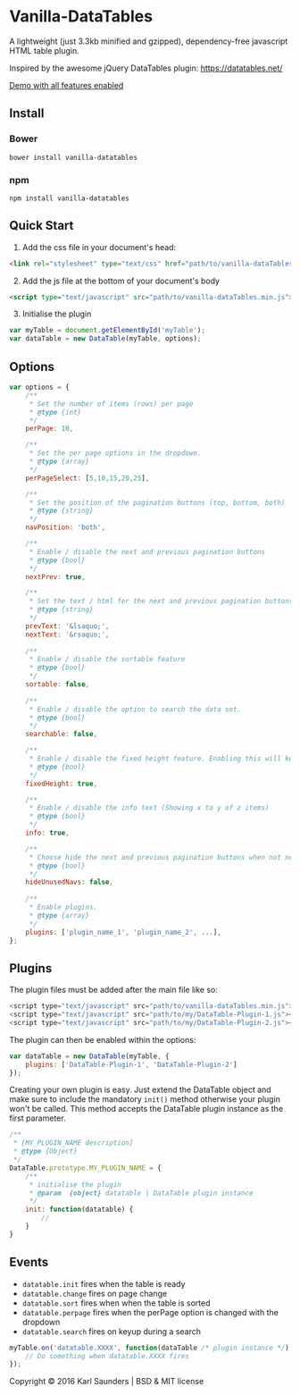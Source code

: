 # Vanilla-DataTables
A lightweight (just 3.3kb minified and gzipped), dependency-free javascript HTML table plugin.

Inspired by the awesome jQuery DataTables plugin: https://datatables.net/

[Demo with all features enabled](http://codepen.io/Mobius1/full/VadmKb/)

## Install

### Bower
```
bower install vanilla-datatables
```

### npm
```
npm install vanilla-datatables
```

## Quick Start

1. Add the css file in your document's head:

```html
<link rel="stylesheet" type="text/css" href="path/to/vanilla-dataTables.min.css">
```

2. Add the js file at the bottom of your document's body

```html
<script type="text/javascript" src="path/to/vanilla-dataTables.min.js"></script>
```

3. Initialise the plugin

```javascript
var myTable = document.getElementById('myTable');
var dataTable = new DataTable(myTable, options);
```

## Options

```javascript
var options = {
	/**
	 * Set the number of items (rows) per page
	 * @type {int}
	 */
	perPage: 10,

	/**
	 * Set the per page options in the dropdown.
	 * @type {array}
	 */
	perPageSelect: [5,10,15,20,25],

	/**
	 * Set the position of the pagination buttons (top, bottom, both)
	 * @type {string}
	 */
	navPosition: 'both',

	/**
	 * Enable / disable the next and previous pagination buttons
	 * @type {bool}
	 */
	nextPrev: true,

	/**
	 * Set the text / html for the next and previous pagination buttons
	 * @type {string}
	 */
	prevText: '&lsaquo;',
	nextText: '&rsaquo;',
	
	/**
	 * Enable / disable the sortable feature
	 * @type {bool}
	 */
	sortable: false,
	
	/**
	 * Enable / disable the option to search the data set.
	 * @type {bool}
	 */
	searchable: false,

	/**
	 * Enable / disable the fixed height feature. Enabling this will keep the bottom container fixed in place
	 * @type {bool}
	 */
	fixedHeight: true,

	/**
	 * Enable / disable the info text (Showing x to y of z items)
	 * @type {bool}
	 */
	info: true,

	/**
	 * Choose hide the next and previous pagination buttons when not needed. Leaving this disabled will just disable the buttons.
	 * @type {bool}
	 */
	hideUnusedNavs: false,
	
	/**
	 * Enable plugins.
	 * @type {array}
	 */
	plugins: ['plugin_name_1', 'plugin_name_2', ...],	
};
```

## Plugins
The plugin files must be added after the main file like so:

``` javascript
<script type="text/javascript" src="path/to/vanilla-dataTables.min.js"></script>
<script type="text/javascript" src="path/to/my/DataTable-Plugin-1.js"></script>
<script type="text/javascript" src="path/to/my/DataTable-Plugin-2.js"></script>
```

The plugin can then be enabled within the options:

```javascript
var dataTable = new DataTable(myTable, {
    plugins: ['DataTable-Plugin-1', 'DataTable-Plugin-2']
});
```

Creating your own plugin is easy. Just extend the DataTable object and make sure to include the mandatory `init()` method otherwise your plugin won't be called. This method accepts the DataTable plugin instance as the first parameter.

```javascript
/**
 * [MY_PLUGIN_NAME description]
 * @type {Object}
 */
DataTable.prototype.MY_PLUGIN_NAME = {
	/**
	 * initialise the plugin
	 * @param  {object} datatable | DataTable plugin instance
	 */
	init: function(datatable) {
		//
	}
}
```

## Events

* ```datatable.init``` fires when the table is ready
* ```datatable.change``` fires on page change
* ```datatable.sort``` fires when when the table is sorted
* ```datatable.perpage``` fires when the perPage option is changed with the dropdown
* ```datatable.search``` fires on keyup during a search

```javascript
myTable.on('datatable.XXXX', function(dataTable /* plugin instance */) {
	// Do something when datatable.XXXX fires
});
```
Copyright © 2016 Karl Saunders | BSD & MIT license

